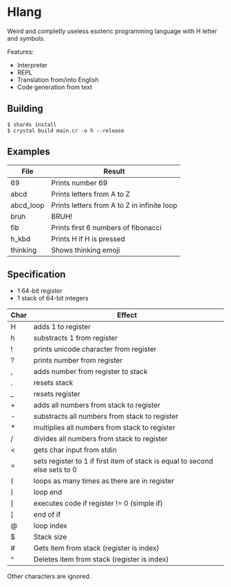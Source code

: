 # Hlang
Weird and completly useless esoteric programming language with H letter and symbols.

Features:
- Interpreter
- REPL
- Translation from/into English
- Code generation from text

## Building
```
$ shards install
$ crystal build main.cr -o h --release
```

## Examples
| File      | Result                                      |
|-----------|---------------------------------------------|
| 69        | Prints number 69                            |
| abcd      | Prints letters from A to Z                  |
| abcd_loop | Prints letters from A to Z in infinite loop |
| bruh      | BRUH!                                       |
| fib       | Prints first 6 numbers of fibonacci         |
| h_kbd     | Prints H if H is pressed                    |
| thinking  | Shows thinking emoji                        |

## Specification

- 1 64-bit register
- 1 stack of 64-bit integers

| Char | Effect                                                                      |
|------|-----------------------------------------------------------------------------|
| H    | adds 1 to register                                                          |
| h    | substracts 1 from register                                                  |
| !    | prints unicode character from register                                      |
| ?    | prints number from register                                                 |
| ,    | adds number from register to stack                                          |
| .    | resets stack                                                                |
| _    | resets register                                                             |
| +    | adds all numbers from stack to register                                     |
| -    | substracts all numbers from stack to register                               |
| *    | multiplies all numbers from stack to register                               |
| /    | divides all numbers from stack to register                                  |
| <    | gets char input from stdin                                                  |
| =    | sets register to 1 if first item of stack is equal to second else sets to 0 |
| (    | loops as many times as there are in register                                |
| )    | loop end                                                                    |
| [    | executes code if register != 0 (simple if)                                  |
| ]    | end of if                                                                   |
| @    | loop index                                                                  |
| $    | Stack size                                                                  |
| #    | Gets item from stack (register is index)                                    |
| ^    | Deletes item from stack (register is index)                                 |

Other characters are ignored.